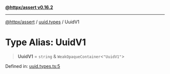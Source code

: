 [**@httpx/assert v0.16.2**](../../README.md)

***

[@httpx/assert](../../README.md) / [uuid.types](../README.md) / UuidV1

# Type Alias: UuidV1

> **UuidV1** = `string` & `WeakOpaqueContainer`\<`"UuidV1"`\>

Defined in: [uuid.types.ts:5](https://github.com/belgattitude/httpx/blob/4dae8c09c15139f4a822e2110336093570f143a3/packages/assert/src/uuid.types.ts#L5)
